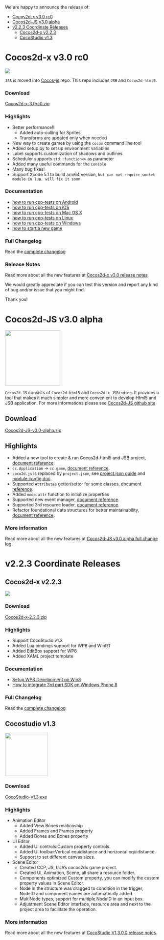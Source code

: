 We are happy to announce the release of:

- [Cocos2d-x v3.0 rc0](#cocos2d-x-v30-rc0)
- [Cocos2d-JS v3.0 alpha](#cocos2d-js-v30-alpha)
- [v2.2.3 Coordinate Releases](#v223-coordinate-releases)
	- [Cocos2d-x v2.2.3](#cocos2d-x-v223)
	- [CocoStudio v1.3](#cocostudio-v13)

# Cocos2d-x v3.0 rc0 #

<img src="https://lh3.googleusercontent.com/-glwwzmFyUmk/UQgPnlx40uI/AAAAAAAArzg/WPRW10kkecM/s800/cocos2d-x-logo.png">

`JSB` is moved into [Cocos-js](https://github.com/cocos2d/cocos2d-js) repo. This repo includes `JSB` and `Cocos2d-html5`. 

### Download ###

[Cocos2d-x-3.0rc0.zip](http://cdn.cocos2d-x.org/cocos2d-x-3.0rc0.zip)

### Highlights ###

* Better performance!! 
    * Added auto-culling for Sprites
    * Transforms are updated only when needed
* New way to create games by using the `cocos` command line tool
* Added setup.py to set up environment variables
* Label supports customization of shadows and outlines
* Scheduler supports `std::function<>` as parameter
* Added many useful commands for the `Console`
* Many bug fixes!
* Support Xcode 5.1 to build arm64 version, `but can not require socket module in lua, will fix it soon`

### Documentation ###

* [how to run cpp-tests on Android](https://github.com/cocos2d/cocos-docs/blob/master/manual/framework/native/getting-started/v3.0/how-to-run-cpp-tests-on-android/en.md)
* [how to run cpp-tests on iOS](https://github.com/cocos2d/cocos-docs/blob/master/manual/framework/native/getting-started/v3.0/how-to-run-cpp-tests-on-ios/en.md)
* [how to run cpp-tests on Mac OS X](https://github.com/cocos2d/cocos-docs/blob/master/manual/framework/native/getting-started/v3.0/how-to-run-cpp-tests-on-mac-osx/en.md)
* [how to run cpp-tests on Linux](https://github.com/cocos2d/cocos-docs/blob/master/manual/framework/native/getting-started/v3.0/how-to-run-cpp-tests-on-linux/en.md)
* [how to run cpp-tests on Windows](https://github.com/cocos2d/cocos-docs/blob/master/manual/framework/native/getting-started/v3.0/how-to-run-cpp-tests-on-win32/en.md)
* [how to start a new game](https://github.com/cocos2d/cocos-docs/blob/master/manual/framework/native/getting-started/v3.0/how-to-start-a-new-game/en.md)


### Full Changelog

Read the [complete changelog](https://github.com/cocos2d/cocos2d-x/blob/cocos2d-x-3.0rc/CHANGELOG)


### Release Notes

Read more about all the new features at [Cocos2d-x v3.0 release notes](https://github.com/cocos2d/cocos2d-x/blob/develop/docs/RELEASE_NOTES.md)


We would greatly appreciate if you can test this version and report any kind of bug and/or issue that you might find.

Thank you!


# Cocos2d-JS v3.0 alpha #

<img src="http://www.cocos2d-x.org/attachments/download/1508" height=180>

`Cocos2d-JS` consists of `Cocos2d-html5` and `Cocos2d-x JSBinding`. It provides a tool that makes it much simpler and more convenient to develop Html5 and JSB application. For more informations please see [Cocos2d-JS github site](https://github.com/cocos2d/cocos2d-js)

## Download ##

[Cocos2d-JS-v3.0-alpha.zip](http://cdn.cocos2d-x.org/Cocos2d-JS-v3.0-alpha.zip)

## Highlights ##

* Added a new tool to create & run Cocos2d-html5 and JSB project, [document reference](http://www.cocos2d-x.org/docs/manual/framework/html5/cocos-console/en).
* `cc.Application` -> `cc.game`, [document reference](http://www.cocos2d-x.org/docs/manual/framework/html5/v3.0/cc-game/en).
* `coco2d.js` is replaced by `project.json`, see [project.json guide](http://www.cocos2d-x.org/docs/manual/framework/html5/v3.0/project-json/en) and [module config doc](http://www.cocos2d-x.org/docs/manual/framework/html5/v3.0/moduleconfig-json/en).
* Supported `Attributes` getter/setter for some classes, [document reference](http://www.cocos2d-x.org/docs/manual/framework/html5/v3.0/getter-setter-api/en).
* Added `node.attr` function to initialize properties
* Supported new event manager, [document reference](http://www.cocos2d-x.org/docs/manual/framework/html5/v3.0/eventManager/en).
* Supported 3rd resource loader, [document reference](http://www.cocos2d-x.org/docs/manual/framework/html5/v3.0/cc-loader/en).
* Refactor foundational data structures for better maintainability, [document reference](http://www.cocos2d-x.org/docs/manual/framework/html5/v3.0/basic-data/en).

### More information ###

Read more about all the new features at [Cocos2d-JS v3.0 alpha full change log](http://www.cocos2d-x.org/projects/cocos2d-x/wiki/Release_Notes_for_Cocos2d-JS_v30alpha).

# v2.2.3 Coordinate Releases #

## Cocos2d-x v2.2.3 ##

<img src="https://lh3.googleusercontent.com/-glwwzmFyUmk/UQgPnlx40uI/AAAAAAAArzg/WPRW10kkecM/s800/cocos2d-x-logo.png">

### Download ###

[Cocos2d-x-2.2.3.zip](http://cdn.cocos2d-x.org/cocos2d-x-2.2.3.zip)

### Highlights ###

* Support CocoStudio v1.3
* Added Lua bindings support for WP8 and WinRT
* Added EditBox support for WP8
* Added XAML project template

### Documentation

* [Setup WP8 Development on Win8](https://github.com/cocos2d/cocos-docs/blob/master/manual/framework/native/installation/wp8-on-win8/en.md)
* [How to integrate 3rd part SDK on Windows Phone 8](https://github.com/cocos2d/cocos-docs/blob/master/manual/framework/native/sdk-integration/wp8-thirdSDK/en.md)

### Full Changelog

Read the [complete changelog](https://github.com/cocos2d/cocos2d-x/blob/master/CHANGELOG)

## Cocostudio v1.3 ##

<img src="http://upyun.cocimg.com/CocoStudio/Img/CocoStudio-Name-Logo.png" width=140>


### Download ###


[CocoStudio-v1.3.exe](http://cocostudio.download.appget.cn/Cocostudio/Download/v1.3.0.0/CocoStudio_V1.3.0.0.exe)

### Highlights ###

- Animation Editor
    - Added View Bones relationship
    - Added Frames and Frames property
    - Added Bones and Bones property
- UI Editor 
    - Added UI controls:Custom property controls.
    - Added UI toolbar:Vertical equidistance and horizontal equidistance.
    - Support to set different canvas sizes.
- Scene Editor 
    - Created CCP, JS, LUA’s cocos2dx game project.
    - Created UI, Animation, Scene, all share a resource folder.
    - Components optimized Custom property, you can modify the custom property values in Scene Editor.
    - Node in the structure was dragged to condition in the trigger, NodeID and component names are automatically added.
    - MultiNode types, support for multiple NodeID in an input box.
    - Adjustment Scene Editor interface, resource area and next to the project area to facilitate the operation.

### More information ###

Read more about all the new features at [CocoStudio V1.3.0.0 release notes](http://www.cocos2d-x.org/wiki/CocoStudio).

